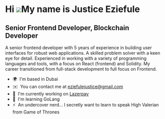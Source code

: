 Hi ![](https://user-images.githubusercontent.com/18350557/176309783-0785949b-9127-417c-8b55-ab5a4333674e.gif)My name is Justice Eziefule
========================================================================================================================================

Senior Frontend Developer, Blockchain Developer
-----------------------------------------------

A senior frontend developer with 5 years of experience in building user interfaces for robust web applications. A skilled problem solver with a keen eye for detail. Experienced in working with a variety of programming languages and tools, with a focus on React (frontend) and Solidity. My career transitioned from full-stack development to full focus on Frontend.

* 🌍  I'm based in Dubai
* ✉️  You can contact me at [eziefulejustice@gmail.com](mailto:eziefulejustice@gmail.com)
* 🚀  I'm currently working on [Lazerpay](http://lazerpay.finance)
* 🧠  I'm learning GoLang
* ⚡  An undercover nerd... I secretly want to learn to speak High Valerian from Game of Thrones
